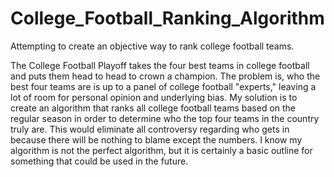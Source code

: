# College_Football_Ranking_Algorithm
Attempting to create an objective way to rank college football teams.

The College Football Playoff takes the four best teams in college football and puts them head to head to crown a champion. The problem is, who the best four teams are is up to a panel of college football "experts," leaving a lot of room for personal opinion and underlying bias. My solution is to create an algorithm that ranks all college football teams based on the regular season in order to determine who the top four teams in the country truly are. This would eliminate all controversy regarding who gets in because there will be nothing to blame except the numbers. I know my algorithm is not the perfect algorithm, but it is certainly a basic outline for something that could be used in the future.
